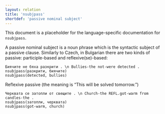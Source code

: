 ```yaml
---
layout: relation
title: 'nsubjpass'
shortdef: 'passive nominal subject'
---
```


This document is a placeholder for the language-specific documentation
for `nsubjpass`.

A passive nominal subject is a noun phrase which is the syntactic
subject of a passive clause. Similarly to Czech, in Bulgarian there are
two kinds of passive: participle-based
and reflexive(se)-based:

~~~ sdparse
Биячите не бяха разкрити . \n Bullies-the not-were detected .
nsubjpass(разкрити, биячите)
nsubjpass(detected, bullies)
~~~

Reflexive passive (the meaning is “This will be solved tomorrow.”)

~~~ sdparse
Черквата се затопли от свещите . \n Church-the REFL.got-warm from candles-the .
nsubjpass(затопли, черквата)
nsubjpass(got-warm, church)
~~~

